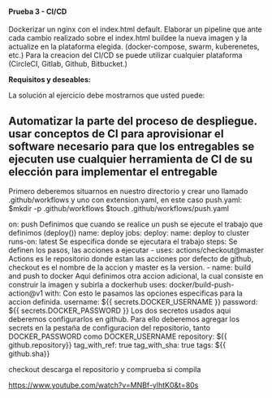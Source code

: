 
#### Prueba 3 - CI/CD

Dockerizar un nginx con el index.html default.
Elaborar un pipeline que ante cada cambio realizado sobre el index.html buildee la nueva imagen y la actualize en la plataforma elegida. (docker-compose, swarm, kuberenetes, etc.)
Para la creacion del CI/CD se puede utilizar cualquier plataforma (CircleCI, Gitlab, Github, Bitbucket.)

**Requisitos y deseables:**

La solución al ejercicio debe mostrarnos que usted puede: 

Automatizar la parte del proceso de despliegue.
usar conceptos de CI para aprovisionar el software necesario para que los entregables se ejecuten
use cualquier herramienta de CI de su elección para implementar el entregable
-------------------------------------------------
Primero deberemos situarnos en nuestro directorio y crear uno llamado .github/workflows y uno con extension.yaml, en este caso push.yaml: 
$mkdir -p .github/workflows
$touch .github/workflows/push.yaml 




on: push
    Definimos que cuando se realice un push se ejecute el trabajo que definimos (deploy())
name: deploy
  jobs:
    deploy:
      name: deploy to cluster
      runs-on: latest 
            Se especifica donde se ejecutara el trabajo
      steps:
        Se definen los pasos, las acciones a ejecutar
      - uses: actions/checkout@master
            Actions es le repositorio donde estan las acciones por defecto de github, checkout es el nombre de la accion y master es la version.
      - name: build and push to docker
            Aqui definimos otra accion adicional, la cual consiste en construir la imagen y subirla a dockerhub
        uses: docker/build-push-action@v1
        with: Con esto le pasamos las opciones especificas para la accion definida.
          username: ${{ secrets.DOCKER_USERNAME }}
          password: ${{ secrets.DOCKER_PASSWORD }}
                Los dos secretos usados aqui deberemos configurarlos en github. Para ello deberemos agregar los secrets en la pestaña de configuracion del repositorio, tanto DOCKER_PASSWORD como DOCKER_USERNAME
          repository: ${{ github.repository}}
          tag_with_ref: true
          tag_with_sha: true
          tags: ${{ github.sha}}


checkout descarga el repositorio y comprueba si compila

https://www.youtube.com/watch?v=MNBf-ylhtK0&t=80s
